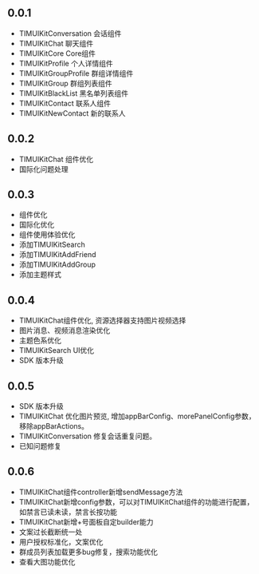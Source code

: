 ## 0.0.1

* TIMUIKitConversation 会话组件
* TIMUIKitChat 聊天组件
* TIMUIKitCore Core组件
* TIMUIKitProfile 个人详情组件
* TIMUIKitGroupProfile 群组详情组件
* TIMUIKitGroup 群组列表组件
* TIMUIKitBlackList 黑名单列表组件
* TIMUIKitContact 联系人组件
* TIMUIKitNewContact 新的联系人

## 0.0.2
* TIMUIKitChat 组件优化
* 国际化问题处理

## 0.0.3
* 组件优化
* 国际化优化
* 组件使用体验优化
* 添加TIMUIKitSearch
* 添加TIMUIKitAddFriend
* 添加TIMUIKitAddGroup
* 添加主题样式

## 0.0.4
* TIMUIKitChat组件优化, 资源选择器支持图片视频选择
* 图片消息、视频消息渲染优化
* 主题色系优化
* TIMUIKitSearch UI优化
* SDK 版本升级

## 0.0.5
* SDK 版本升级
* TIMUIKitChat 优化图片预览, 增加appBarConfig、morePanelConfig参数，移除appBarActions。
* TIMUIKitConversation 修复会话重复问题。
* 已知问题修复

## 0.0.6
* TIMUIKitChat组件controller新增sendMessage方法
* TIMUIKitChat新增config参数，可以对TIMUIKitChat组件的功能进行配置，如禁言已读未读，禁言长按功能
* TIMUIKitChat新增+号面板自定builder能力
* 文案过长截断统一处
* 用户授权标准化，文案优化
* 群成员列表加载更多bug修复，搜索功能优化
* 查看大图功能优化

